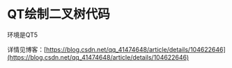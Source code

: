 # QT绘制二叉树代码

环境是QT5

详情见博客：[https://blog.csdn.net/qq_41474648/article/details/104622646](https://blog.csdn.net/qq_41474648/article/details/104622646)